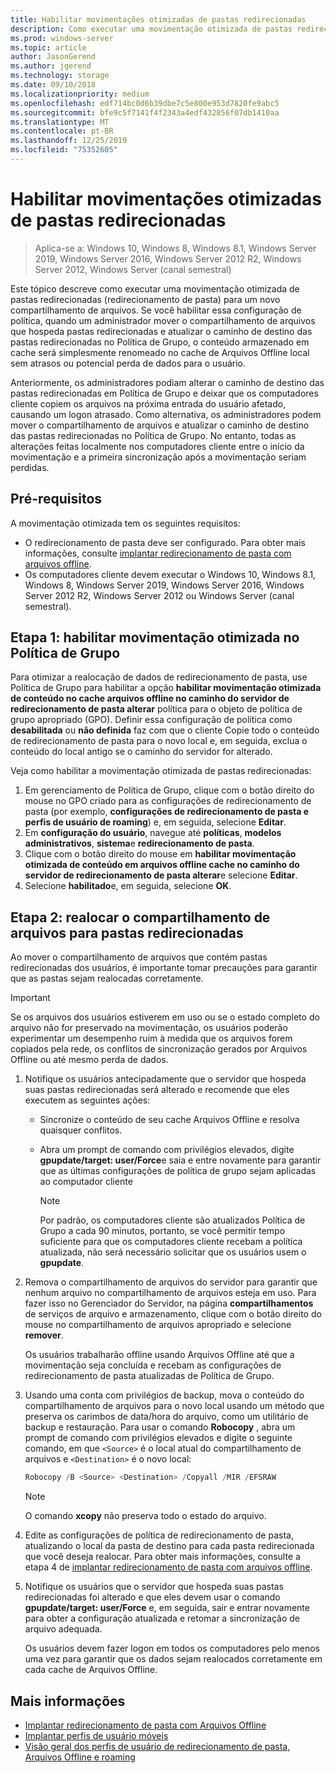 ```yaml
---
title: Habilitar movimentações otimizadas de pastas redirecionadas
description: Como executar uma movimentação otimizada de pastas redirecionadas para um novo compartilhamento de arquivos.
ms.prod: windows-server
ms.topic: article
author: JasonGerend
ms.author: jgerend
ms.technology: storage
ms.date: 09/10/2018
ms.localizationpriority: medium
ms.openlocfilehash: edf714bc0d6b39dbe7c5e800e953d7820fe9abc5
ms.sourcegitcommit: bfe9c5f7141f4f2343a4edf432856f07db1410aa
ms.translationtype: MT
ms.contentlocale: pt-BR
ms.lasthandoff: 12/25/2019
ms.locfileid: "75352605"
---
```

# <a name="enable-optimized-moves-of-redirected-folders"></a>Habilitar movimentações otimizadas de pastas redirecionadas

>Aplica-se a: Windows 10, Windows 8, Windows 8.1, Windows Server 2019, Windows Server 2016, Windows Server 2012 R2, Windows Server 2012, Windows Server (canal semestral)

Este tópico descreve como executar uma movimentação otimizada de pastas redirecionadas (redirecionamento de pasta) para um novo compartilhamento de arquivos. Se você habilitar essa configuração de política, quando um administrador mover o compartilhamento de arquivos que hospeda pastas redirecionadas e atualizar o caminho de destino das pastas redirecionadas no Política de Grupo, o conteúdo armazenado em cache será simplesmente renomeado no cache de Arquivos Offline local sem atrasos ou potencial perda de dados para o usuário.

Anteriormente, os administradores podiam alterar o caminho de destino das pastas redirecionadas em Política de Grupo e deixar que os computadores cliente copiem os arquivos na próxima entrada do usuário afetado, causando um logon atrasado. Como alternativa, os administradores podem mover o compartilhamento de arquivos e atualizar o caminho de destino das pastas redirecionadas no Política de Grupo. No entanto, todas as alterações feitas localmente nos computadores cliente entre o início da movimentação e a primeira sincronização após a movimentação seriam perdidas.

## <a name="prerequisites"></a>Pré-requisitos

A movimentação otimizada tem os seguintes requisitos:

- O redirecionamento de pasta deve ser configurado. Para obter mais informações, consulte [implantar redirecionamento de pasta com arquivos offline](deploy-folder-redirection.md).
- Os computadores cliente devem executar o Windows 10, Windows 8.1, Windows 8, Windows Server 2019, Windows Server 2016, Windows Server 2012 R2, Windows Server 2012 ou Windows Server (canal semestral).

## <a name="step-1-enable-optimized-move-in-group-policy"></a>Etapa 1: habilitar movimentação otimizada no Política de Grupo

Para otimizar a realocação de dados de redirecionamento de pasta, use Política de Grupo para habilitar a opção **habilitar movimentação otimizada de conteúdo no cache arquivos offline no caminho do servidor de redirecionamento de pasta alterar** política para o objeto de política de grupo apropriado (GPO). Definir essa configuração de política como **desabilitada** ou **não definida** faz com que o cliente Copie todo o conteúdo de redirecionamento de pasta para o novo local e, em seguida, exclua o conteúdo do local antigo se o caminho do servidor for alterado.

Veja como habilitar a movimentação otimizada de pastas redirecionadas:

1. Em gerenciamento de Política de Grupo, clique com o botão direito do mouse no GPO criado para as configurações de redirecionamento de pasta (por exemplo, **configurações de redirecionamento de pasta e perfis de usuário de roaming**) e, em seguida, selecione **Editar**.
2. Em **configuração do usuário**, navegue até **políticas**, **modelos administrativos**, **sistema**e **redirecionamento de pasta**.
3. Clique com o botão direito do mouse em **habilitar movimentação otimizada de conteúdo em arquivos offline cache no caminho do servidor de redirecionamento de pasta alterar**e selecione **Editar**.
4. Selecione **habilitado**e, em seguida, selecione **OK**.

## <a name="step-2-relocate-the-file-share-for-redirected-folders"></a>Etapa 2: realocar o compartilhamento de arquivos para pastas redirecionadas

Ao mover o compartilhamento de arquivos que contém pastas redirecionadas dos usuários, é importante tomar precauções para garantir que as pastas sejam realocadas corretamente.

>[!IMPORTANT]
>Se os arquivos dos usuários estiverem em uso ou se o estado completo do arquivo não for preservado na movimentação, os usuários poderão experimentar um desempenho ruim à medida que os arquivos forem copiados pela rede, os conflitos de sincronização gerados por Arquivos Offline ou até mesmo perda de dados.

1. Notifique os usuários antecipadamente que o servidor que hospeda suas pastas redirecionadas será alterado e recomende que eles executem as seguintes ações:

      - Sincronize o conteúdo de seu cache Arquivos Offline e resolva quaisquer conflitos.
      - Abra um prompt de comando com privilégios elevados, digite **gpupdate/target: user/Force**e saia e entre novamente para garantir que as últimas configurações de política de grupo sejam aplicadas ao computador cliente

        >[!NOTE]
        >Por padrão, os computadores cliente são atualizados Política de Grupo a cada 90 minutos, portanto, se você permitir tempo suficiente para que os computadores cliente recebam a política atualizada, não será necessário solicitar que os usuários usem o **gpupdate**.
2. Remova o compartilhamento de arquivos do servidor para garantir que nenhum arquivo no compartilhamento de arquivos esteja em uso. Para fazer isso no Gerenciador do Servidor, na página **compartilhamentos** de serviços de arquivo e armazenamento, clique com o botão direito do mouse no compartilhamento de arquivos apropriado e selecione **remover**.

    Os usuários trabalharão offline usando Arquivos Offline até que a movimentação seja concluída e recebam as configurações de redirecionamento de pasta atualizadas de Política de Grupo.

3. Usando uma conta com privilégios de backup, mova o conteúdo do compartilhamento de arquivos para o novo local usando um método que preserva os carimbos de data/hora do arquivo, como um utilitário de backup e restauração. Para usar o comando **Robocopy** , abra um prompt de comando com privilégios elevados e digite o seguinte comando, em que ```<Source>``` é o local atual do compartilhamento de arquivos e ```<Destination>``` é o novo local:

    ```PowerShell
    Robocopy /B <Source> <Destination> /Copyall /MIR /EFSRAW
    ```

    >[!NOTE]
    >O comando **xcopy** não preserva todo o estado do arquivo.
4. Edite as configurações de política de redirecionamento de pasta, atualizando o local da pasta de destino para cada pasta redirecionada que você deseja realocar. Para obter mais informações, consulte a etapa 4 de [implantar redirecionamento de pasta com arquivos offline](deploy-folder-redirection.md).
5. Notifique os usuários que o servidor que hospeda suas pastas redirecionadas foi alterado e que eles devem usar o comando **gpupdate/target: user/Force** e, em seguida, sair e entrar novamente para obter a configuração atualizada e retomar a sincronização de arquivo adequada.

    Os usuários devem fazer logon em todos os computadores pelo menos uma vez para garantir que os dados sejam realocados corretamente em cada cache de Arquivos Offline.

## <a name="more-information"></a>Mais informações

* [Implantar redirecionamento de pasta com Arquivos Offline](deploy-folder-redirection.md)
* [Implantar perfis de usuário móveis](deploy-roaming-user-profiles.md)
* [Visão geral dos perfis de usuário de redirecionamento de pasta, Arquivos Offline e roaming](folder-redirection-rup-overview.md)